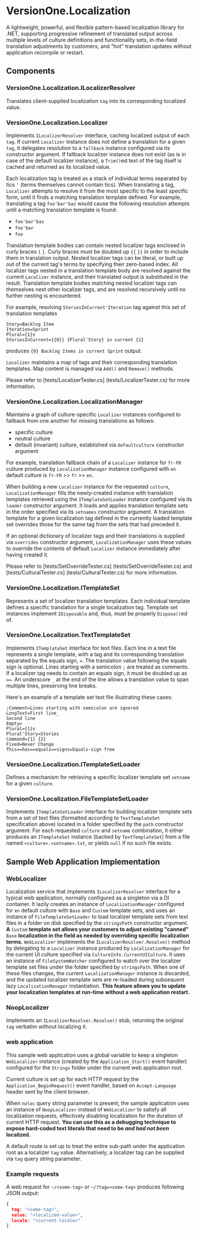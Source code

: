 VersionOne.Localization
=======================

A lightweight, powerful, and flexible pattern-based localization library for .NET, supporting progressive refinement of translated output across multiple levels of culture definitions and functionality sets, in-the-field translation adjustments by customers, and "hot" translation updates without application recompile or restart.

Components
----------

### VersionOne.Localization.ILocalizerResolver

Translates client-supplied localization `tag` into its corresponding localized value.

### VersionOne.Localization.Localizer

Implements `ILocalizerResolver` interface, caching localized output of each `tag`. If current `Localizer` instance does not define a translation for a given `tag`, it delegates resolution to a `fallback` instance configured via its constructor argument. If fallback localizer instance does not exist (as is in case of the default localizer instance), a `Trim()`ed text of the tag itself is cached and returned as its localized value.

Each localization tag is treated as a stack of individual terms separated by tics `'` (terms themselves cannot contain tics). When translating a tag, `Localizer` attempts to resolve it from the most specific to the least specific form, until it finds a matching translation template defined. For example, translating a tag `foo'bar'baz` would cause the following resolution attempts until a matching translation template is found:

* `foo'bar'baz`
* `foo'bar`
* `foo`

Translation template bodies can contain nested localizer tags enclosed in curly braces `{` `}`. Curly braces must be doubled up `{{` `}}` in order to include them in translation output. Nested localizer tags can be literal, or built up out of the current tag's terms by specifying their zero-based index. All localizer tags nested in a translation template body are resolved against the current `Localizer` instance, and their translated output is substituted in the result. Translation template bodies matching nested localizer tags can themselves nest other localizer tags, and are resolved recursively until no further nesting is encountered.

For example, resolving `StoriesInCurrent'Iteration` tag against this set of translation templates

```
Story=Backlog Item
Iteration=Sprint
Plural={1}s
StoriesInCurrent={{0}} {Plural'Story} in current {1}
```

produces `{0} Backlog Items in current Sprint` output.

`Localizer` maintains a map of tags and their corresponding translation templates. Map content is managed via `Add()` and `Remove()` methods.

Please refer to [tests/LocalizerTester.cs] (tests/LocalizerTester.cs) for more information.

### VersionOne.Localization.LocalizationManager

Maintains a graph of culture-specific `Localizer` instances configured to fallback from one another for missing translations as follows:

* specific culture
* neutral culture
* default (invariant) culture, established via `defaultculture` constructor argument

For example, translation fallback chain of a `Localizer` instance for `fr-FR` culture produced by `LocalizationManager` instance configured with `en` default culture is `fr-FR` >> `fr` >> `en`.

When building a new `Localizer` instance for the requested `culture`, `LocalizationManager` fills the newly-created instance with translation templates retrieved using the `ITemplateSetLoader` instance configured via its `loader` constructor argument. It loads and applies translation template sets in the order specified via its `setnames` constructor argument. A translation template for a given localization tag defined in the currently loaded template set overrides those for the same tag from the sets that had preceded it.

If an optional dictionary of localizer tags and their translations is supplied via `overrides` constructor argument, `LocalizationManager` uses these values to override the contents of default `Localizer` instance immediately after having created it.

Please refer to [tests/SetOverrideTester.cs] (tests/SetOverrideTester.cs) and [tests/CulturalTester.cs] (tests/CulturalTester.cs) for more information.

### VersionOne.Localization.ITemplateSet

Represents a set of localizer translation templates. Each individual template defines a specific translation for a single localization tag. Template set instances implement `IDisposable` and, thus, must be properly `Dispose()`ed of.

### VersionOne.Localization.TextTemplateSet

Implements `ITemplateSet` interface for text files. Each line in a text file represents a single template, with a tag and its corresponding translation separated by the equals sign, `=`. The translation value following the equals sign is optional. Lines starting with a semicolon `;` are treated as comments. If a localizer tag needs to contain an equals sign, it must be doubled up as `==`. An underscore `_` at the end of the line allows a translation value to span multiple lines, preserving line breaks.

Here's an example of a template set text file illustrating these cases:

```
;Comment=Lines starting with semicolon are ignored
LongText=First line_
Second line
Empty=
Plural={1}s
Plural'Story=Stories
Command={1} {2}
Fixed=Never Change
This==has==equals==signs=Equals-sign free
```

### VersionOne.Localization.ITemplateSetLoader

Defines a mechanism for retrieving a specific localizer template set `setname` for a given `culture`.

### VersionOne.Localization.FileTemplateSetLoader

Implements `ITemplateSetLoader` interface for building localizer template sets from a set of text files (formatted according to `TextTemplateSet` specification above) located in a folder specified by the `path` constructor argument. For each requested `culture` and `setname` combination, it either produces an `ITemplateSet` instance (backed by `TextTemplateSet`) from a file named `<culture>.<setname>.txt`, or yields `null` if no such file exists.

Sample Web Application Implementation
----------------------------------

### WebLocalizer

Localization service that implements `ILocalizerResolver` interface for a typical web application, normally configured as a singleton via a DI container. It lazily creates an instance of `LocalizationManager` configured for `en` default culture with `Base` and `Custom` template sets, and uses an instance of `FileTemplateSetLoader` to load localizer template sets from text files in a folder on disk specified by the `stringsPath` constructor argument. **A** `Custom` **template set allows your customers to adjust existing "canned"** `Base` **localization in the field as needed by overriding specific localization terms.** `WebLocalizer` implements the `ILocalizerResolver.Resolve()` method by delegating to a `Localizer` instance produced by `LocalizationManager` for the current UI culture specified via `CultureInfo.CurrentUICulture`. It uses an instance of `FileSystemWatcher` configured to watch over the localizer template set files under the folder specified by `stringsPath`. When one of these files changes, the current `LocalizationManager` instance is discarded, and the updated localizer template sets are re-loaded during subsequent lazy `LocalizationManager` instantiation. **This feature allows you to update your localization templates at run-time without a web application restart.**

### NoopLocalizer

Implements an `ILocalizerResolver.Resolve()` stub, returning the original `tag` verbatim without localizing it.

### web application

This sample web application uses a global variable to keep a singleton `WebLocalizer` instance (created by the `Application_Start()` event handler) configured for the `Strings` folder under the current web application root.

Current culture is set up for each HTTP request by the `Application_BeginRequest()` event handler, based on `Accept-Language` header sent by the client browser.

When `noloc` query string parameter is present, the sample application uses an instance of `NoopLocalizer` instead of `WebLocalizer` to satisfy all localization requests, effectively disabling localization for the duration of current HTTP request. **You can use this as a debugging technique to expose hard-coded text literals that need to be _and had not been_ localized.**

A default route is set up to treat the entire sub-path under the application root as a localizer `tag` value. Alternatively, a localizer tag can be supplied via `tag` query string parameter.

### Example requests

A web request for `~/<some-tag>` or `~/?tag=<some-tag>` produces following JSON output:

```json
{
  tag: "<some-tag>",
  value: "<localized-value>",
  locale: "<current-locale>"
}
```

